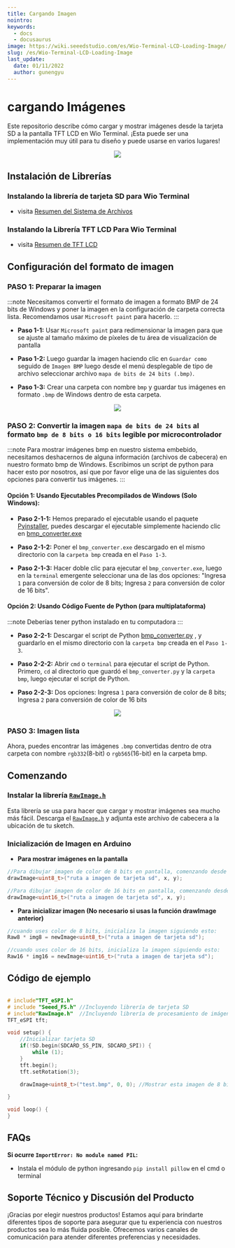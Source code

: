 ```yaml
---
title: Cargando Imagen
nointro:
keywords:
  - docs
  - docusaurus
image: https://wiki.seeedstudio.com/es/Wio-Terminal-LCD-Loading-Image/
slug: /es/Wio-Terminal-LCD-Loading-Image
last_update:
  date: 01/11/2022
  author: gunengyu
---
```



# cargando Imágenes

Este repositorio describe cómo cargar y mostrar imágenes desde la tarjeta SD a la pantalla TFT LCD en Wio Terminal. ¡Esta puede ser una implementación muy útil para tu diseño y puede usarse en varios lugares!

<div align="center"><img src="https://files.seeedstudio.com/wiki/Wio-Terminal/img/WechatIMG2314.jpeg.jpg" /></div>

## Instalación de Librerías

### Instalando la librería de tarjeta SD para Wio Terminal

- visita [Resumen del Sistema de Archivos](https://wiki.seeedstudio.com/es/Wio-Terminal-FS-Overview/)

### Instalando la Librería TFT LCD Para Wio Terminal

- visita [Resumen de TFT LCD](https://wiki.seeedstudio.com/es/Wio-Terminal-LCD-Overview/)

## Configuración del formato de imagen

### PASO 1: Preparar la imagen
:::note
    Necesitamos convertir el formato de imagen a formato BMP de 24 bits de Windows y poner la imagen en la configuración de carpeta correcta lista. Recomendamos usar `Microsoft paint` para hacerlo.
:::
 - **Paso 1-1:** Usar `Microsoft paint` para redimensionar la imagen para que se ajuste al tamaño máximo de píxeles de tu área de visualización de pantalla

 - **Paso 1-2:** Luego guardar la imagen haciendo clic en `Guardar como` seguido de `Imagen BMP` luego desde el menú desplegable de tipo de archivo seleccionar archivo `mapa de bits de 24 bits (.bmp)`.
  
 - **Paso 1-3:** Crear una carpeta con nombre `bmp` y guardar tus imágenes en formato `.bmp` de Windows dentro de esta carpeta.

<div align="center"><img src="https://files.seeedstudio.com/wiki/Wio-Terminal/img/wioterminaltu.png" /></div>

### PASO 2: Convertir la imagen `mapa de bits de 24 bits` al formato `bmp de 8 bits o 16 bits` legible por microcontrolador
:::note
    Para mostrar imágenes bmp en nuestro sistema embebido, necesitamos deshacernos de alguna información (archivos de cabecera) en nuestro formato bmp de Windows. Escribimos un script de python para hacer esto por nosotros, así que por favor elige una de las siguientes dos opciones para convertir tus imágenes.
:::
#### Opción 1: Usando Ejecutables Precompilados de Windows (Solo Windows):

- **Paso 2-1-1:** Hemos preparado el ejecutable usando el paquete [Pyinstaller](https://pyinstaller.org/en/stable/), puedes descargar el ejecutable simplemente haciendo clic en [bmp_converter.exe](https://files.seeedstudio.com/wiki/Wio-Terminal/res/bmp_converter.exe)

- **Paso 2-1-2:** Poner el `bmp_converter.exe` descargado en el mismo directorio con la `carpeta bmp` creada en el `Paso 1-3`.

- **Paso 2-1-3:** Hacer doble clic para ejecutar el `bmp_converter.exe`, luego en la `terminal` emergente seleccionar una de las dos opciones: "Ingresa `1` para conversión de color de 8 bits; Ingresa `2` para conversión de color de 16 bits".

#### Opción 2: Usando Código Fuente de Python (para multiplataforma)
:::note
    Deberías tener python instalado en tu computadora
:::
- **Paso 2-2-1:** Descargar el script de Python [bmp_converter.py](https://files.seeedstudio.com/wiki/Wio-Terminal/res/bmp_converter.py) , y guardarlo en el mismo directorio con la `carpeta bmp` creada en el `Paso 1-3`.

- **Paso 2-2-2:** Abrir `cmd` o `terminal` para ejecutar el script de Python. Primero, `cd` al directorio que guardó el `bmp_converter.py` y la `carpeta bmp`, luego ejecutar el script de Python.

- **Paso 2-2-3:** Dos opciones: Ingresa `1` para conversión de color de 8 bits; Ingresa `2` para conversión de color de 16 bits

<div align="center"><img src="https://files.seeedstudio.com/wiki/Wio-Terminal/img/PythonScript.gif" /></div>

### PASO 3: Imagen lista

Ahora, puedes encontrar las imágenes `.bmp` convertidas dentro de otra carpeta con nombre `rgb332`(8-bit) o `rgb565`(16-bit) en la carpeta bmp.

## Comenzando

### Instalar la librería [`RawImage.h`](https://files.seeedstudio.com/wiki/Wio-Terminal/res/RawImage.h)

Esta librería se usa para hacer que cargar y mostrar imágenes sea mucho más fácil. Descarga el [`RawImage.h`](https://files.seeedstudio.com/wiki/Wio-Terminal/res/RawImage.h) y adjunta este archivo de cabecera a la ubicación de tu sketch.

### Inicialización de Imagen en Arduino

- **Para mostrar imágenes en la pantalla**

```Cpp
//Para dibujar imagen de color de 8 bits en pantalla, comenzando desde el punto (x, y):
drawImage<uint8_t>("ruta a imagen de tarjeta sd", x, y);

//Para dibujar imagen de color de 16 bits en pantalla, comenzando desde el punto (x, y):
drawImage<uint16_t>("ruta a imagen de tarjeta sd", x, y);
```

- **Para inicializar imagen (No necesario si usas la función drawImage anterior)**

```Cpp
//cuando uses color de 8 bits, inicializa la imagen siguiendo esto:
Raw8 * img8 = newImage<uint8_t>("ruta a imagen de tarjeta sd");

//cuando uses color de 16 bits, inicializa la imagen siguiendo esto:
Raw16 * img16 = newImage<uint16_t>("ruta a imagen de tarjeta sd");
```

## Código de ejemplo

```cpp

# include"TFT_eSPI.h"
# include "Seeed_FS.h" //Incluyendo librería de tarjeta SD
# include"RawImage.h"  //Incluyendo librería de procesamiento de imágenes
TFT_eSPI tft;

void setup() {
    //Inicializar tarjeta SD
    if(!SD.begin(SDCARD_SS_PIN, SDCARD_SPI)) {
        while (1);
    }
    tft.begin();
    tft.setRotation(3);

    drawImage<uint8_t>("test.bmp", 0, 0); //Mostrar esta imagen de 8 bits en tarjeta sd desde (0, 0)

}

void loop() {
}

```

## FAQs

**Si ocurre `ImportError: No module named PIL`:**

- Instala el módulo de python ingresando `pip install pillow` en el cmd o terminal
## Soporte Técnico y Discusión del Producto
¡Gracias por elegir nuestros productos! Estamos aquí para brindarte diferentes tipos de soporte para asegurar que tu experiencia con nuestros productos sea lo más fluida posible. Ofrecemos varios canales de comunicación para atender diferentes preferencias y necesidades.

<div class="button_tech_support_container">
<a href="https://forum.seeedstudio.com/" class="button_forum"></a> 
<a href="https://www.seeedstudio.com/contacts" class="button_email"></a>
</div>

<div class="button_tech_support_container">
<a href="https://discord.gg/eWkprNDMU7" class="button_discord"></a> 
<a href="https://github.com/Seeed-Studio/wiki-documents/discussions/69" class="button_discussion"></a>
</div>